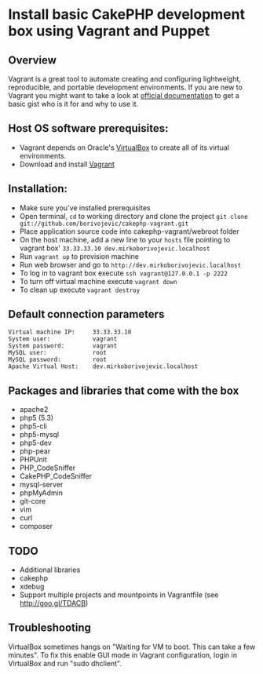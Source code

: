 Install basic CakePHP development box using Vagrant and Puppet
=======================

## Overview

Vagrant is a great tool to automate creating and configuring lightweight, reproducible, and portable development environments. If you are new to Vagrant you might want to take a look at [official documentation](http://docs.vagrantup.com/v2/why-vagrant/index.html) to get a basic gist who is it for and why to use it.

## Host OS software prerequisites:

- Vagrant depends on Oracle's [VirtualBox][] to create all of its virtual environments.
- Download and install [Vagrant][]

## Installation:

- Make sure you've installed prerequisites
- Open terminal, `cd` to working directory and clone the project
    `git clone git://github.com/borivojevic/cakephp-vagrant.git`
- Place application source code into cakephp-vagrant/webroot folder
- On the host machine, add a new line to your `hosts` file pointing to vagrant box' `33.33.33.10 dev.mirkoborivojevic.localhost`
- Run `vagrant up` to provision machine
- Run web browser and go to `http://dev.mirkoborivojevic.localhost`
- To log in to vagrant box execute `ssh vagrant@127.0.0.1 -p 2222`
- To turn off virtual machine execute `vagrant down`
- To clean up execute `vagrant destroy`

## Default connection parameters

    Virtual machine IP:     33.33.33.10
    System user:            vagrant
    System password:        vagrant
    MySQL user:             root
    MySQL password:         root
    Apache Virtual Host:    dev.mirkoborivojevic.localhost

## Packages and libraries that come with the box

- apache2
- php5 (5.3)
- php5-cli
- php5-mysql
- php5-dev
- php-pear
 - PHPUnit
 - PHP_CodeSniffer
 - CakePHP_CodeSniffer
- mysql-server
- phpMyAdmin
- git-core
- vim
- curl
- composer

## TODO

- Additional libraries
 - cakephp
 - xdebug
- Support multiple projects and mountpoints in Vagrantfile (see http://goo.gl/TDACB)

[Vagrant]: http://downloads.vagrantup.com/tags/v1.0.3
[VirtualBox]: http://www.virtualbox.org/wiki/Downloads

## Troubleshooting

VirtualBox sometimes hangs on "Waiting for VM to boot. This can take a few minutes". To fix this enable GUI mode in Vagrant configuration, login in VirtualBox and run "sudo dhclient".